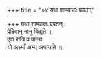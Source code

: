 +++
title = "०४ यथा शाम्याकः प्रपतन्"

+++
यथा शाम्याकः प्रपतन्  
प्रेदिवान् नानु विद्यते ।  
एवा रात्रि प्र पातय  
यो अस्माँ अभ्य् अघायति ॥
